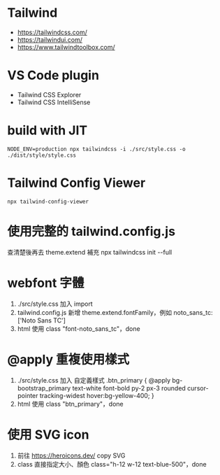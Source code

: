 # Tailwind
- https://tailwindcss.com/
- https://tailwindui.com/
- https://www.tailwindtoolbox.com/

# VS Code plugin 
- Tailwind CSS Explorer
- Tailwind CSS IntelliSense

# build with JIT 
    NODE_ENV=production npx tailwindcss -i ./src/style.css -o ./dist/style/style.css

# Tailwind Config Viewer 
    npx tailwind-config-viewer

# 使用完整的 tailwind.config.js 
查清楚後再去 theme.extend 補充
    npx tailwindcss init --full

# webfont 字體
1. ./src/style.css 加入 import
2. tailwind.config.js 新增 theme.extend.fontFamily，例如 noto_sans_tc: ['Noto Sans TC']
3. html 使用 class "font-noto_sans_tc"，done

# @apply 重複使用樣式 
1. ./src/style.css 加入 自定義樣式
    .btn_primary {
        @apply bg-bootstrap_primary text-white font-bold py-2 px-3 rounded cursor-pointer tracking-widest hover:bg-yellow-400;
    }
2. html 使用 class "btn_primary"，done

#  使用 SVG icon 
1. 前往 https://heroicons.dev/ copy SVG
2. class 直接指定大小、顏色 class="h-12 w-12 text-blue-500"，done